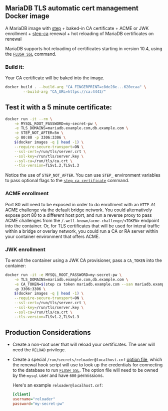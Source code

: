 ## MariaDB TLS automatic cert management Docker image

A MariaDB image with [step](https://github.com/smallstep/cli) + baked-in CA certificate + ACME or JWK enrollment + [step-ca](https://github.com/smallstep/certificates) renewal + hot reloading of MariaDB certificates on renewal

MariaDB supports hot reloading of certificates starting in version 10.4, using the [`FLUSH SSL`](https://mariadb.com/kb/en/flush/#flush-ssl) command.

### Build it:

Your CA certificate will be baked into the image.

```bash
docker build . --build-arg "CA_FINGERPRINT=c8de28e...620ecaa" \
        --build-arg "CA_URL=https://ca:4443/"
```

## Test it with a 5 minute certificate:

```bash
docker run -it --rm \
	-e MYSQL_ROOT_PASSWORD=my-secret-pw \
    -e TLS_DOMAINS=mariadb.example.com,db.example.com \
	-e STEP_NOT_AFTER=5m \
	-p 80:80 -p 3306:3306 \
    $(docker images -q | head -1) \
    --require-secure-transport=ON \
    --ssl-cert=/run/tls/server.crt \
    --ssl-key=/run/tls/server.key \
    --ssl-ca=/run/tls/ca.crt \
    --tls-version=TLSv1.2,TLSv1.3
```

Notice the use of `STEP_NOT_AFTER`. You can use `STEP_` environment variables to pass optional flags to the [`step ca certificate`](https://smallstep.com/docs/step-cli/reference/ca/certificate) command.

### ACME enrollment

Port 80 will need to be exposed in order to do enrollment with an `HTTP-01` ACME challenge via the default bridge network. You could alternatively expose port 80 to a different host port, and run a reverse proxy to pass ACME challenges from the `/.well-known/acme-challenge/<TOKEN>` endpoint into the container. Or, for TLS certificates that will be used for  interal traffic within a bridge or overlay network, you could run a CA or RA server within your container environment that offers ACME.

### JWK enrollment

To enroll the container using a JWK CA provisioner, pass a `CA_TOKEN` into the container:

```bash
docker run -it -e MYSQL_ROOT_PASSWORD=my-secret-pw \
    -e TLS_DOMAINS=mariadb.example.com,db.example.com \
	-e CA_TOKEN=$(step ca token mariadb.example.com --san mariadb.example.com --san db.example.com)
	-p 3306:3306 \
	$(docker images -q | head -1) \
    --require-secure-transport=ON \
    --ssl-cert=/run/tls/server.crt \
    --ssl-key=/run/tls/server.key \
    --ssl-ca=/run/tls/ca.crt \
    --tls-version=TLSv1.2,TLSv1.3
```

## Production Considerations

- Create a non-root user that will reload your certificates. The user will need the `RELOAD` privilege.
- Create a special `/run/secrets/reloader@localhost.cnf` [option file](https://mariadb.com/kb/en/configuring-mariadb-with-option-files/), which the renewal hook script will use to look up the credentials for connecting to the database to run [`FLUSH SSL`](https://mariadb.com/kb/en/flush/#flush-ssl). The option file will need to be owned by the `mysql` user and have `600` permissions.

  Here's an example `reloader@localhost.cnf`:

  ```ini
  [client]
  username="reloader"
  password="my-secret-pw"
  ```
